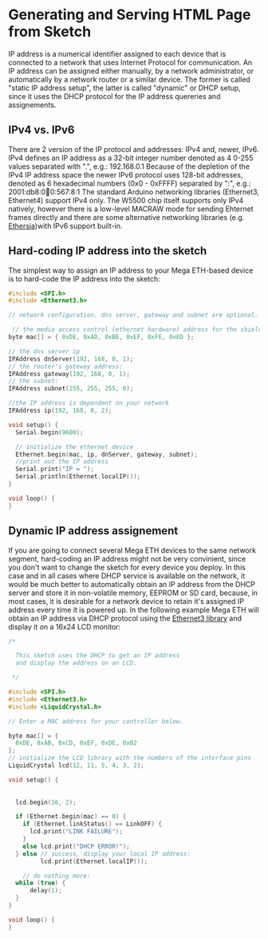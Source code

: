 # Generating and Serving HTML Page from Sketch

IP address is a numerical identifier assigned to each device that is connected to a network that uses Internet Protocol for communication. An IP address can be assigned either manually, by a network administrator, or automatically by a network router or a similar device. The former is called "static IP address setup", the latter is called "dynamic" or DHCP setup, since it uses the DHCP protocol for the IP address quereries and assignements.

## IPv4 vs. IPv6

There are 2 version of the IP protocol and addresses: IPv4 and, newer, IPv6. IPv4 defines an IP address as a 32-bit integer number denoted as 4 0-255 values separated with ".", e.g.: 192.168.0.1
Because of the depletion of the IPv4 IP address space the newer IPv6 protocol uses 128-bit addresses, denoted as 6 hexadecimal numbers (0x0 - 0xFFFF) separated by ":", e.g.: 2001:db8:0:1234:0:567:8:1
The standard Arduino networking libraries (Ethernet3, Ethernet4) support IPv4 only. The W5500 chip itself supports only IPv4 natively, however there is a low-level MACRAW mode for sending Ehternet frames directly and there are some alternative networking libraries (e.g. [Ethersia](https://github.com/njh/ethersia))with IPv6 support built-in.

## Hard-coding IP address into the sketch

The simplest way to assign an IP address to your Mega ETH-based device is to hard-code the IP address into the sketch:

```c
#include <SPI.h>
#include <Ethernet3.h>

// network configuration. dns server, gateway and subnet are optional.

 // the media access control (ethernet hardware) address for the shield:
byte mac[] = { 0xDE, 0xAD, 0xBE, 0xEF, 0xFE, 0xED };  

// the dns server ip
IPAddress dnServer(192, 168, 0, 1);
// the router's gateway address:
IPAddress gateway(192, 168, 0, 1);
// the subnet:
IPAddress subnet(255, 255, 255, 0);

//the IP address is dependent on your network
IPAddress ip(192, 168, 0, 2);

void setup() {
  Serial.begin(9600);

  // initialize the ethernet device
  Ethernet.begin(mac, ip, dnServer, gateway, subnet);
  //print out the IP address
  Serial.print("IP = ");
  Serial.println(Ethernet.localIP());
}

void loop() {
}

```

## Dynamic IP address assignement

If you are going to connect several Mega ETH devices to the same network segment, hard-coding an IP address might not be very convinient, since you don't want to change the sketch for every device you deploy. In this case and in all cases where DHCP service is available on the network, it would be much better to automatically obtain an IP address from the DHCP server and store it in non-volatile memory, EEPROM or SD card, because, in most cases, it is desirable for a network device to retain it's assigned IP address every time it is powered up.
In the following example Mega ETH will obtain an IP address via DHCP protocol using the [Ethernet3 library](https://github.com/sstaub/Ethernet3) and display it on a 16x24 LCD monitor:

```c
/*

  This sketch uses the DHCP to get an IP address
  and display the address on an LCD.

 */

#include <SPI.h>
#include <Ethernet3.h>
#include <LiquidCrystal.h>

// Enter a MAC address for your controller below.

byte mac[] = {
  0xDE, 0xAB, 0xCD, 0xEF, 0xDE, 0x02
};
// initialize the LCD library with the numbers of the interface pins
LiquidCrystal lcd(12, 11, 5, 4, 3, 2);

void setup() {
 
  
  lcd.begin(16, 2);

  if (Ethernet.begin(mac) == 0) {
    if (Ethernet.linkStatus() == LinkOFF) {
      lcd.print("LINK FAILURE");
    }
    else lcd.print("DHCP ERROR!");
  } else // success, display your local IP address:
         lcd.print(Ethernet.localIP());

    // do nothing more:
  while (true) {
      delay(1);
  }
}

void loop() {
}
```


